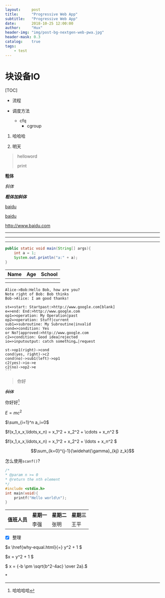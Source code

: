 ```yaml
---
layout:     post
title:      "Progressive Web App"
subtitle:   "Progressive Web App"
date:       2018-10-25 12:00:00
author:     "Hux"
header-img: "img/post-bg-nextgen-web-pwa.jpg"
header-mask: 0.3
catalog:    true
tags:
    - test
---
```


# 块设备IO



[TOC]

- 流程

- 调度方法
  - cfq
    - cgroup

1. 哈哈哈

2. 明天

>helloword
>
> print

**粗体**

*斜体*

***粗体加斜体***

[baidu](http://www.baidu.com)

[baidu][2]

[2]: http://www.baidu.com	"hhh"

<http://www.baidu.com>

___

***

---



```java
public static void main(String[] args){
    int a = 1;
    System.out.println("a:" + a);
}
```







| Name | Age  | School |
| :--: | :--: | :----: |
|      |      |        |
|      |      |        |





```sequence
Alice->Bob:Hello Bob, how are you?
Note right of Bob: Bob thinks
Bob->Alice: I am good thanks!
```





```flow
st=>start: Startpast:>http://www.google.com[blank]
e=>end: End:>http://www.google.com
op1=>operation: My Operation|past
op2=>operation: Stuff|current
sub1=>subroutine: My Subroutine|invalid
cond=>condition: Yes
or No?|approved:>http://www.google.com
c2=>condition: Good idea|rejected
io=>inputoutput: catch something…|request

st->op1(right)->cond
cond(yes, right)->c2
cond(no)->sub1(left)->op1
c2(yes)->io->e
c2(no)->op2->e
​```
```







> 你好
>
>

~~*斜体*~~



你好好[^1]



[^1]: 哈哈哈哈

$E=mc^2$

$\sum_{i=1}^n a_i=0$

$f(x_1,x_x,\ldots,x_n) = x_1^2 + x_2^2 + \cdots + x_n^2 $

$f(x_1,x_x,\ldots,x_n) = x_1^2 + x_2^2 + \ldots + x_n^2 $



$$\sum_{k=0}^{j-1}{\widehat{\gamma}_{kj} z_k}$$



怎么使用`scanf()`?

```c
/*
* @param n >= 0
* @return the nth element
*/
#include <stdio.h>
int main(void){
    printf("Hello world\n");
}
```

<table>
    <tr>
        <th rowspan="2">值班人员</th>
        <th>星期一</th>
        <th>星期二</th>
        <th>星期三</th>
    </tr>
    <tr>
        <td>李强</td>
        <td>张明</td>
        <td>王平</td>
    </tr>
</table>






- [x] 整理

$x \href{why-equal.html}{=} y^2 + 1 $

$x = y^2 + 1 $

$ x = {-b \pm \sqrt{b^2-4ac} \over 2a}.$

\*













 